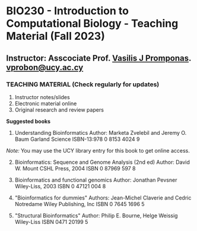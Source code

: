 # BIO230 - Introduction to Computational Biology - Teaching Material (Fall 2023)

## Instructor: Asscociate Prof. [Vasilis J Promponas](https://www.ucy.ac.cy/dir/el/component/comprofiler/userprofile/vprobon). [vprobon@ucy.ac.cy](mailto:vprobon@ucy.ac.cy)

### TEACHING MATERIAL (Check regularly for updates)

1. Instructor notes/slides
2. Electronic material online
3. Original research and review papers
   
**Suggested books**

1. Understanding Bioinformatics
Author: Marketa Zvelebil and Jeremy O. Baum
Garland Science
ISBN-13:978 0 8153 4024 9

*Note:* You may use the UCY library entry for this book to get online access.

2. Bioinformatics: Sequence and Genome Analysis (2nd ed)
Author: David W. Mount
CSHL Press, 2004
ISBN 0 87969 597 8

3. Bioinformatics and functional genomics
Author: Jonathan Pevsner
Wiley-Liss, 2003
ISBN 0 47121 004 8

4. "Bioinformatics for dummies"
Authors: Jean-Michel Claverie and Cedric Notredame
Wiley Publishing, Inc
ISBN 0 7645 1696 5

5. "Structural Bioinformatics"
Author: Philip E. Bourne, Helge Weissig
Wiley-Liss
ISBN 0471 20199 5

